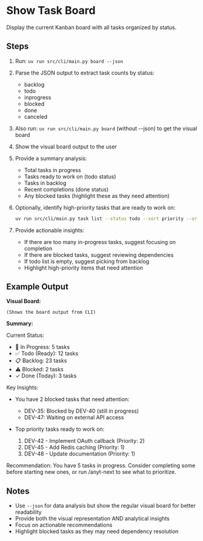 # Show Task Board

Display the current Kanban board with all tasks organized by status.

## Steps

1. Run: `uv run src/cli/main.py board --json`

2. Parse the JSON output to extract task counts by status:
   - backlog
   - todo
   - inprogress
   - blocked
   - done
   - canceled

3. Also run: `uv run src/cli/main.py board` (without --json) to get the visual board

4. Show the visual board output to the user

5. Provide a summary analysis:
   - Total tasks in progress
   - Tasks ready to work on (todo status)
   - Tasks in backlog
   - Recent completions (done status)
   - Any blocked tasks (highlight these as they need attention)

6. Optionally, identify high-priority tasks that are ready to work on:
   ```bash
   uv run src/cli/main.py task list --status todo --sort priority --order desc --limit 5 --json
   ```

7. Provide actionable insights:
   - If there are too many in-progress tasks, suggest focusing on completion
   - If there are blocked tasks, suggest reviewing dependencies
   - If todo list is empty, suggest picking from backlog
   - Highlight high-priority items that need attention

## Example Output

**Visual Board:**
```
(Shows the board output from CLI)
```

**Summary:**

Current Status:
- 🔵 In Progress: 5 tasks
- ✅ Todo (Ready): 12 tasks
- 📋 Backlog: 23 tasks
- ⚠️ Blocked: 2 tasks
- ✓ Done (Today): 3 tasks

Key Insights:
- You have 2 blocked tasks that need attention:
  - DEV-35: Blocked by DEV-40 (still in progress)
  - DEV-47: Waiting on external API access

- Top priority tasks ready to work on:
  1. DEV-42 - Implement OAuth callback (Priority: 2)
  2. DEV-45 - Add Redis caching (Priority: 1)
  3. DEV-48 - Update documentation (Priority: 1)

Recommendation: You have 5 tasks in progress. Consider completing some before starting new ones, or run /anyt-next to see what to prioritize.

## Notes

- Use `--json` for data analysis but show the regular visual board for better readability
- Provide both the visual representation AND analytical insights
- Focus on actionable recommendations
- Highlight blocked tasks as they may need dependency resolution

